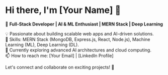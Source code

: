 # Hi there, I'm [Your Name] 👋  

🚀 **Full-Stack Developer | AI & ML Enthusiast | MERN Stack | Deep Learning**  

💡 Passionate about building scalable web apps and AI-driven solutions.  
🔧 Skills: MERN Stack (MongoDB, Express.js, React, Node.js), Machine Learning (ML), Deep Learning (DL).  
🌱 Currently exploring advanced AI architectures and cloud computing.  
📫 How to reach me: [Your Email] | [LinkedIn Profile]  

Let's connect and collaborate on exciting projects! 🚀  
